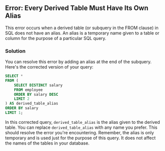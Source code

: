 ## Error: Every Derived Table Must Have Its Own Alias

This error occurs when a derived table (or subquery in the FROM clause) in SQL does not have an alias. An alias is a temporary name given to a table or column for the purpose of a particular SQL query.

### Solution

You can resolve this error by adding an alias at the end of the subquery. Here's the corrected version of your query:

```sql
SELECT * 
FROM (
    SELECT DISTINCT salary 
    FROM employee 
    ORDER BY salary DESC 
    LIMIT 2
) AS derived_table_alias
ORDER BY salary 
LIMIT 1;
```

In this corrected query, `derived_table_alias` is the alias given to the derived table. You can replace `derived_table_alias` with any name you prefer. This should resolve the error you're encountering. Remember, the alias is only temporary and is used just for the purpose of this query. It does not affect the names of the tables in your database. 
